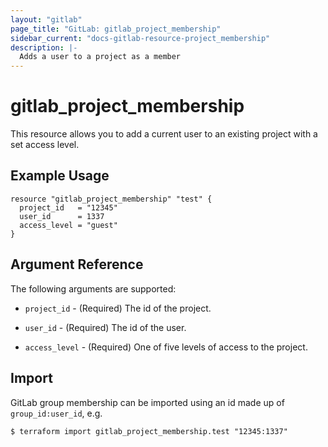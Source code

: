 ```yaml
---
layout: "gitlab"
page_title: "GitLab: gitlab_project_membership"
sidebar_current: "docs-gitlab-resource-project_membership"
description: |-
  Adds a user to a project as a member
---
```


# gitlab\_project_membership

This resource allows you to add a current user to an existing project with a set access level.

## Example Usage

```hcl
resource "gitlab_project_membership" "test" {
  project_id   = "12345"
  user_id      = 1337
  access_level = "guest"
}
```

## Argument Reference

The following arguments are supported:

* `project_id` - (Required) The id of the project.

* `user_id` - (Required) The id of the user.

* `access_level` - (Required) One of five levels of access to the project.

## Import

GitLab group membership can be imported using an id made up of `group_id:user_id`, e.g.


```
$ terraform import gitlab_project_membership.test "12345:1337"
```
